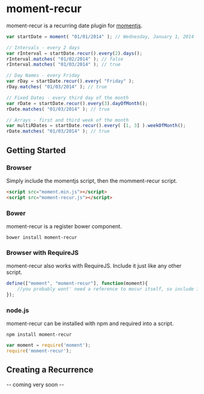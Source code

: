 moment-recur
=====
moment-recur is a recurring date plugin for [momentjs](http://momentjs.com/).

```js
var startDate = moment( "01/01/2014" ); // Wednesday, January 1, 2014

// Intervals - every 2 days
var rInterval = startDate.recur().every(2).days();
rInterval.matches( "01/02/2014" ); // false
rInterval.matches( "01/03/2014" ); // true

// Day Names - every Friday
var rDay = startDate.recur().every( "Friday" );
rDay.matches( "01/03/2014" ); // true

// Fixed Dates - every third day of the month
var rDate = startDate.recur().every(3).dayOfMonth();
rDate.matches( "01/03/2014" ); // true

// Arrays - first and third week of the month
var multiRDates = startDate.recur().every( [1, 3] ).weekOfMonth();
rDate.matches( "01/03/2014" ); // true
```

Getting Started
---------------
### Browser
Simply include the momentjs script, then the momment-recur script.
```html
<script src="moment.min.js"></script>
<script src="moment-recur.js"></script>
```

### Bower
moment-recur is a register bower component.
```
bower install moment-recur
```

### Browser with RequireJS
moment-recur also works with RequireJS. Include it just like any other script.
```js
define(["moment", "moment-recur"], function(moment){
    //you probably wont' need a reference to mocur itself, so include it last.
});
```

### node.js
moment-recur can be installed with npm and required into a script.
```
npm install moment-recur
```

```js
var moment = require('moment');
require('moment-recur');
```

Creating a Recurrence
---------------------
-- coming very soon --